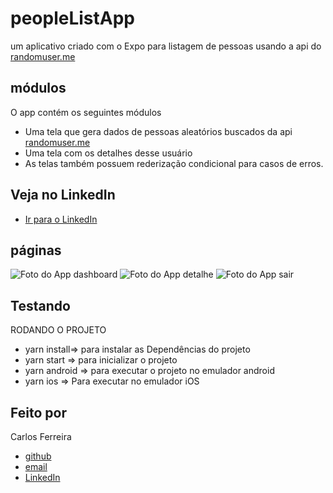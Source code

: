 # peopleListApp
um aplicativo criado com o Expo para listagem de pessoas usando a api do [randomuser.me](https://randomuser.me/)

## módulos

O app contém os seguintes módulos

* Uma tela que gera dados de pessoas aleatórios buscados da api [randomuser.me](https://randomuser.me/)
* Uma tela com os detalhes desse usuário
* As telas também possuem rederização condicional para casos de erros.

## Veja no LinkedIn
* [Ir para o LinkedIn](https://www.linkedin.com/posts/carlos-ferreira-4b2ba219a_uma-pequena-aplica%C3%A7%C3%A3o-criada-com-o-expo-do-activity-6774764729924624384-cApY)

## páginas
![Foto do App dashboard](https://github.com/CarlosSTS/peopleListApp/blob/master/assets/dashboard.png)
![Foto do App detalhe](https://github.com/CarlosSTS/peopleListApp/blob/master/assets/detail.png)
![Foto do App sair](https://github.com/CarlosSTS/peopleListApp/blob/master/assets/logout.png)

## Testando
RODANDO O PROJETO
* yarn install=>  para instalar as  Dependências do projeto
* yarn start => para inicializar o projeto
* yarn android => para executar o projeto no emulador android
* yarn ios => Para executar no emulador iOS

## Feito por

Carlos Ferreira
* [github](https://www.github.com/CarlosSTS)
* [email](mailto://carlossts826@gmail.com)
* [LinkedIn](https://www.linkedin.com/in/carlos-ferreira-4b2ba219a/)

